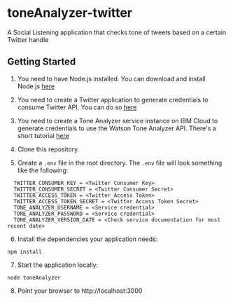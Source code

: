 # toneAnalyzer-twitter
A Social Listening application that checks tone of tweets based on a certain Twitter handle


## Getting Started

1. You need to have Node.js installed. You can download and install Node.js [here](http://nodejs.org/)

2. You need to create a Twitter application to generate credentials to consume Twitter API. You can do so [here](http://dev.twitter.com/apps)

3. You need to create a Tone Analyzer service instance on IBM Cloud to generate credentials to use the Watson Tone Analyzer API. There's a short tutorial [here](https://medium.com/ibm-watson-tutorials/getting-started-with-ibm-watson-95b10ca145f6)

4. Clone this repository.

5. Create a `.env` file in the root directory. The `.env` file will look something like the following:

  ```none
    TWITTER_CONSUMER_KEY = <Twitter Consumer Key>
    TWITTER_CONSUMER_SECRET = <Twitter Consumer Secret>
    TWITTER_ACCESS_TOKEN = <Twitter Access Token>
    TWITTER_ACCESS_TOKEN_SECRET = <Twitter Access Token Secret>
    TONE_ANALYZER_USERNAME = <Service credential>
    TONE_ANALYZER_PASSWORD = <Service credential>
    TONE_ANALYZER_VERSION_DATE = <Check service documentation for most recent date>
  ```

6. Install the dependencies your application needs:

  ```none
  npm install
  ```
7. Start the application locally:

  ```none
  node toneAnalyzer
  ```

8. Point your browser to http://localhost:3000
